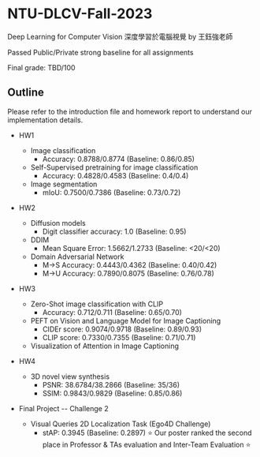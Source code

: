 # NTU-DLCV-Fall-2023

Deep Learning for Computer Vision 深度學習於電腦視覺 by 王鈺強老師

Passed Public/Private strong baseline for all assignments 

Final grade: TBD/100


## Outline

Please refer to the introduction file and homework report to understand our implementation details.

- HW1
  - Image classification 
    - Accuracy: 0.8788/0.8774 (Baseline: 0.86/0.85)
  - Self-Supervised pretraining for image classification 
    - Accuracy: 0.4828/0.4583 (Baseline: 0.4/0.4)   
  - Image segmentation 
    - mIoU: 0.7500/0.7386 (Baseline: 0.73/0.72)

- HW2
  - Diffusion models 
    - Digit classifier accuracy: 1.0 (Baseline: 0.95)
  - DDIM 
    - Mean Square Error: 1.5662/1.2733 (Baseline: <20/<20)
  - Domain Adversarial Network 
    - M→S Accuracy: 0.4443/0.4362 (Baseline: 0.40/0.42)
    - M→U Accuracy: 0.7890/0.8075 (Baseline: 0.76/0.78)
  
- HW3
  - Zero-Shot image classification with CLIP
    - Accuracy: 0.712/0.711 (Baseline: 0.65/0.70)
  - PEFT on Vision and Language Model for Image Captioning 
    - CIDEr score: 0.9074/0.9718 (Baseline: 0.89/0.93)
    - CLIP score: 0.7330/0.7355 (Baseline: 0.71/0.71)
  - Visualization of Attention in Image Captioning

- HW4
  - 3D novel view synthesis 
    - PSNR: 38.6784/38.2866 (Baseline: 35/36)
    - SSIM: 0.9843/0.9829 (Baseline: 0.85/0.86)

- Final Project -- Challenge 2
  - Visual Queries 2D Localization Task (Ego4D Challenge)
    - stAP: 0.3945 (Baseline: 0.2897)
⭐ Our poster ranked the second place in Professor & TAs evaluation and Inter-Team Evaluation ⭐